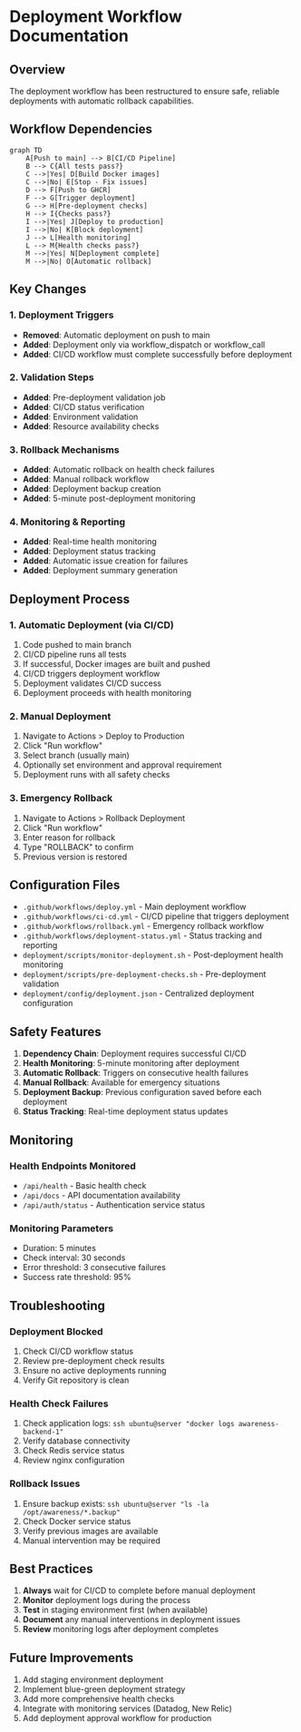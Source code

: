 # Deployment Workflow Documentation

## Overview

The deployment workflow has been restructured to ensure safe, reliable deployments with automatic rollback capabilities.

## Workflow Dependencies

```mermaid
graph TD
    A[Push to main] --> B[CI/CD Pipeline]
    B --> C{All tests pass?}
    C -->|Yes| D[Build Docker images]
    C -->|No| E[Stop - Fix issues]
    D --> F[Push to GHCR]
    F --> G[Trigger deployment]
    G --> H[Pre-deployment checks]
    H --> I{Checks pass?}
    I -->|Yes| J[Deploy to production]
    I -->|No| K[Block deployment]
    J --> L[Health monitoring]
    L --> M{Health checks pass?}
    M -->|Yes| N[Deployment complete]
    M -->|No| O[Automatic rollback]
```

## Key Changes

### 1. Deployment Triggers
- **Removed**: Automatic deployment on push to main
- **Added**: Deployment only via workflow_dispatch or workflow_call
- **Added**: CI/CD workflow must complete successfully before deployment

### 2. Validation Steps
- **Added**: Pre-deployment validation job
- **Added**: CI/CD status verification
- **Added**: Environment validation
- **Added**: Resource availability checks

### 3. Rollback Mechanisms
- **Added**: Automatic rollback on health check failures
- **Added**: Manual rollback workflow
- **Added**: Deployment backup creation
- **Added**: 5-minute post-deployment monitoring

### 4. Monitoring & Reporting
- **Added**: Real-time health monitoring
- **Added**: Deployment status tracking
- **Added**: Automatic issue creation for failures
- **Added**: Deployment summary generation

## Deployment Process

### 1. Automatic Deployment (via CI/CD)
1. Code pushed to main branch
2. CI/CD pipeline runs all tests
3. If successful, Docker images are built and pushed
4. CI/CD triggers deployment workflow
5. Deployment validates CI/CD success
6. Deployment proceeds with health monitoring

### 2. Manual Deployment
1. Navigate to Actions > Deploy to Production
2. Click "Run workflow"
3. Select branch (usually main)
4. Optionally set environment and approval requirement
5. Deployment runs with all safety checks

### 3. Emergency Rollback
1. Navigate to Actions > Rollback Deployment
2. Click "Run workflow"
3. Enter reason for rollback
4. Type "ROLLBACK" to confirm
5. Previous version is restored

## Configuration Files

- `.github/workflows/deploy.yml` - Main deployment workflow
- `.github/workflows/ci-cd.yml` - CI/CD pipeline that triggers deployment
- `.github/workflows/rollback.yml` - Emergency rollback workflow
- `.github/workflows/deployment-status.yml` - Status tracking and reporting
- `deployment/scripts/monitor-deployment.sh` - Post-deployment health monitoring
- `deployment/scripts/pre-deployment-checks.sh` - Pre-deployment validation
- `deployment/config/deployment.json` - Centralized deployment configuration

## Safety Features

1. **Dependency Chain**: Deployment requires successful CI/CD
2. **Health Monitoring**: 5-minute monitoring after deployment
3. **Automatic Rollback**: Triggers on consecutive health failures
4. **Manual Rollback**: Available for emergency situations
5. **Deployment Backup**: Previous configuration saved before each deployment
6. **Status Tracking**: Real-time deployment status updates

## Monitoring

### Health Endpoints Monitored
- `/api/health` - Basic health check
- `/api/docs` - API documentation availability
- `/api/auth/status` - Authentication service status

### Monitoring Parameters
- Duration: 5 minutes
- Check interval: 30 seconds
- Error threshold: 3 consecutive failures
- Success rate threshold: 95%

## Troubleshooting

### Deployment Blocked
1. Check CI/CD workflow status
2. Review pre-deployment check results
3. Ensure no active deployments running
4. Verify Git repository is clean

### Health Check Failures
1. Check application logs: `ssh ubuntu@server "docker logs awareness-backend-1"`
2. Verify database connectivity
3. Check Redis service status
4. Review nginx configuration

### Rollback Issues
1. Ensure backup exists: `ssh ubuntu@server "ls -la /opt/awareness/*.backup"`
2. Check Docker service status
3. Verify previous images are available
4. Manual intervention may be required

## Best Practices

1. **Always** wait for CI/CD to complete before manual deployment
2. **Monitor** deployment logs during the process
3. **Test** in staging environment first (when available)
4. **Document** any manual interventions in deployment issues
5. **Review** monitoring logs after deployment completes

## Future Improvements

1. Add staging environment deployment
2. Implement blue-green deployment strategy
3. Add more comprehensive health checks
4. Integrate with monitoring services (Datadog, New Relic)
5. Add deployment approval workflow for production